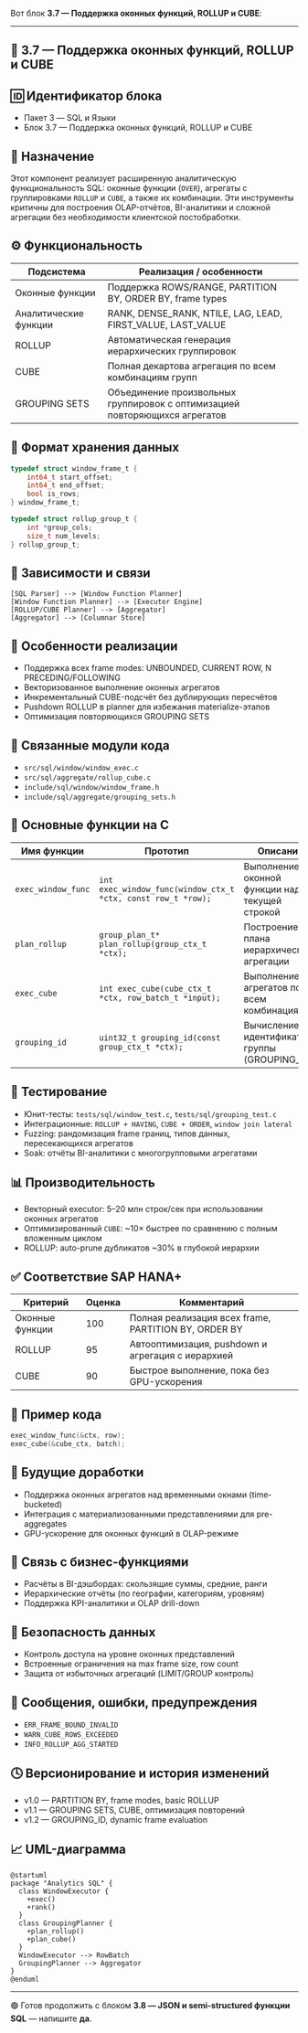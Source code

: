 Вот блок **3.7 — Поддержка оконных функций, ROLLUP и CUBE**:

---

## 📘 3.7 — Поддержка оконных функций, ROLLUP и CUBE

## 🆔 Идентификатор блока

* Пакет 3 — SQL и Языки
* Блок 3.7 — Поддержка оконных функций, ROLLUP и CUBE

## 🎯 Назначение

Этот компонент реализует расширенную аналитическую функциональность SQL: оконные функции (`OVER`), агрегаты с группировками `ROLLUP` и `CUBE`, а также их комбинации. Эти инструменты критичны для построения OLAP-отчётов, BI-аналитики и сложной агрегации без необходимости клиентской постобработки.

## ⚙️ Функциональность

| Подсистема            | Реализация / особенности                                                    |
| --------------------- | --------------------------------------------------------------------------- |
| Оконные функции       | Поддержка ROWS/RANGE, PARTITION BY, ORDER BY, frame types                   |
| Аналитические функции | RANK, DENSE\_RANK, NTILE, LAG, LEAD, FIRST\_VALUE, LAST\_VALUE              |
| ROLLUP                | Автоматическая генерация иерархических группировок                          |
| CUBE                  | Полная декартова агрегация по всем комбинациям групп                        |
| GROUPING SETS         | Объединение произвольных группировок с оптимизацией повторяющихся агрегатов |

## 💾 Формат хранения данных

```c
typedef struct window_frame_t {
    int64_t start_offset;
    int64_t end_offset;
    bool is_rows;
} window_frame_t;

typedef struct rollup_group_t {
    int *group_cols;
    size_t num_levels;
} rollup_group_t;
```

## 🔄 Зависимости и связи

```plantuml
[SQL Parser] --> [Window Function Planner]
[Window Function Planner] --> [Executor Engine]
[ROLLUP/CUBE Planner] --> [Aggregator]
[Aggregator] --> [Columnar Store]
```

## 🧠 Особенности реализации

* Поддержка всех frame modes: UNBOUNDED, CURRENT ROW, N PRECEDING/FOLLOWING
* Векторизованное выполнение оконных агрегатов
* Инкрементальный CUBE-подсчёт без дублирующих пересчётов
* Pushdown ROLLUP в planner для избежания materialize-этапов
* Оптимизация повторяющихся GROUPING SETS

## 📂 Связанные модули кода

* `src/sql/window/window_exec.c`
* `src/sql/aggregate/rollup_cube.c`
* `include/sql/window/window_frame.h`
* `include/sql/aggregate/grouping_sets.h`

## 🔧 Основные функции на C

| Имя функции        | Прототип                                                     | Описание                                        |
| ------------------ | ------------------------------------------------------------ | ----------------------------------------------- |
| `exec_window_func` | `int exec_window_func(window_ctx_t *ctx, const row_t *row);` | Выполнение оконной функции над текущей строкой  |
| `plan_rollup`      | `group_plan_t* plan_rollup(group_ctx_t *ctx);`               | Построение плана иерархической агрегации        |
| `exec_cube`        | `int exec_cube(cube_ctx_t *ctx, row_batch_t *input);`        | Выполнение агрегатов по всем комбинациям        |
| `grouping_id`      | `uint32_t grouping_id(const group_ctx_t *ctx);`              | Вычисление идентификатора группы (GROUPING\_ID) |

## 🧪 Тестирование

* Юнит-тесты: `tests/sql/window_test.c`, `tests/sql/grouping_test.c`
* Интеграционные: `ROLLUP + HAVING`, `CUBE + ORDER`, `window join lateral`
* Fuzzing: рандомизация frame границ, типов данных, пересекающихся агрегатов
* Soak: отчёты BI-аналитики с многогрупповыми агрегатами

## 📊 Производительность

* Векторный executor: 5–20 млн строк/сек при использовании оконных агрегатов
* Оптимизированный `CUBE`: \~10× быстрее по сравнению с полным вложенным циклом
* ROLLUP: auto-prune дубликатов \~30% в глубокой иерархии

## ✅ Соответствие SAP HANA+

| Критерий        | Оценка | Комментарий                                          |
| --------------- | ------ | ---------------------------------------------------- |
| Оконные функции | 100    | Полная реализация всех frame, PARTITION BY, ORDER BY |
| ROLLUP          | 95     | Автооптимизация, pushdown и агрегация с иерархией    |
| CUBE            | 90     | Быстрое выполнение, пока без GPU-ускорения           |

## 📎 Пример кода

```c
exec_window_func(&ctx, row);
exec_cube(&cube_ctx, batch);
```

## 🧩 Будущие доработки

* Поддержка оконных агрегатов над временными окнами (time-bucketed)
* Интеграция с материализованными представлениями для pre-aggregates
* GPU-ускорение для оконных функций в OLAP-режиме

## 🧰 Связь с бизнес-функциями

* Расчёты в BI-дэшбордах: скользящие суммы, средние, ранги
* Иерархические отчёты (по географии, категориям, уровням)
* Поддержка KPI-аналитики и OLAP drill-down

## 🔐 Безопасность данных

* Контроль доступа на уровне оконных представлений
* Встроенные ограничения на max frame size, row count
* Защита от избыточных агрегаций (LIMIT/GROUP контроль)

## 🧾 Сообщения, ошибки, предупреждения

* `ERR_FRAME_BOUND_INVALID`
* `WARN_CUBE_ROWS_EXCEEDED`
* `INFO_ROLLUP_AGG_STARTED`

## 🕓 Версионирование и история изменений

* v1.0 — PARTITION BY, frame modes, basic ROLLUP
* v1.1 — GROUPING SETS, CUBE, оптимизация повторений
* v1.2 — GROUPING\_ID, dynamic frame evaluation

## 📈 UML-диаграмма

```plantuml
@startuml
package "Analytics SQL" {
  class WindowExecutor {
    +exec()
    +rank()
  }
  class GroupingPlanner {
    +plan_rollup()
    +plan_cube()
  }
  WindowExecutor --> RowBatch
  GroupingPlanner --> Aggregator
}
@enduml
```

---

🟢 Готов продолжить с блоком **3.8 — JSON и semi-structured функции SQL** — напишите **да**.

